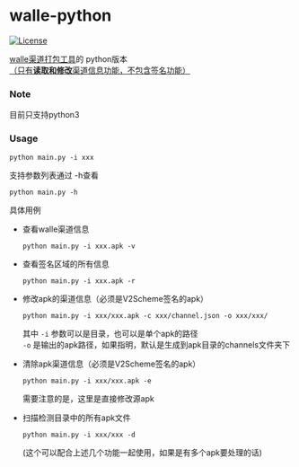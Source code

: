 # walle-python
[![License](https://img.shields.io/badge/License-Apache%202.0-blue.svg)](https://raw.githubusercontent.com/Meituan-Dianping/walle/master/LICENSE)

<a href="https://github.com/Meituan-Dianping/walle" target="_blank">walle渠道打包工具</a>的 python版本
<br><u>（只有**读取和修改**渠道信息功能，不包含签名功能）</u>
### Note ###
目前只支持python3
### Usage ###
```
python main.py -i xxx
```
支持参数列表通过 -h查看
```
python main.py -h
```

具体用例

- 查看walle渠道信息   

  ```python main.py -i xxx.apk -v```

- 查看签名区域的所有信息   

  ```python main.py -i xxx.apk -r```

- 修改apk的渠道信息（必须是V2Scheme签名的apk）  

    ```python main.py -i xxx/xxx.apk -c xxx/channel.json -o xxx/xxx/```   

   其中 ```-i``` 参数可以是目录，也可以是单个apk的路径     
   ```-o``` 是输出的apk路径，如果指明，默认是生成到apk目录的channels文件夹下
   
- 清除apk渠道信息（必须是V2Scheme签名的apk）  

    ```python main.py -i xxx/xxx.apk -e```    

   需要注意的是，这里是直接修改源apk

- 扫描检测目录中的所有apk文件   

    ```python main.py -i xxx/xxx -d```  

  (这个可以配合上述几个功能一起使用，如果是有多个apk要处理的话)